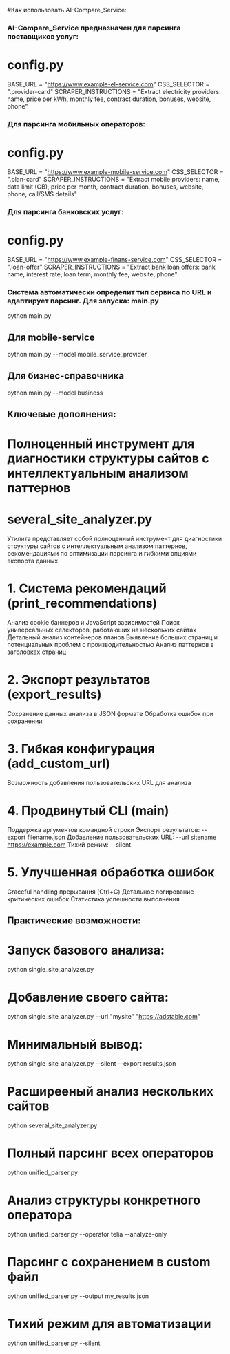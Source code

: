 #Как использовать AI-Compare_Service:
###  AI-Compare_Service предназначен для парсинга поставщиков услуг:

# config.py
BASE_URL = "https://www.example-el-service.com"
CSS_SELECTOR = ".provider-card"
SCRAPER_INSTRUCTIONS = "Extract electricity providers: name, price per kWh, monthly fee, contract duration, bonuses, website, phone"

###  Для парсинга мобильных операторов:

# config.py
BASE_URL = "https://www.example-mobile-service.com"
CSS_SELECTOR = ".plan-card"
SCRAPER_INSTRUCTIONS = "Extract mobile providers: name, data limit (GB), price per month, contract duration, bonuses, website, phone, call/SMS details"

###  Для парсинга банковских услуг:

# config.py
BASE_URL = "https://www.example-finans-service.com"
CSS_SELECTOR = ".loan-offer"
SCRAPER_INSTRUCTIONS = "Extract bank loan offers: bank name, interest rate, loan term, monthly fee, website, phone"

### Система автоматически определит тип сервиса по URL и адаптирует парсинг. Для запуска: main.py
python main.py

## Для mobile-service
python main.py --model mobile_service_provider

## Для бизнес-справочника
python main.py --model business

## Ключевые дополнения:
# Полноценный инструмент для диагностики структуры сайтов с интеллектуальным анализом паттернов

# several_site_analyzer.py
Утилита представляет собой полноценный инструмент для диагностики структуры сайтов с интеллектуальным анализом паттернов, рекомендациями по оптимизации парсинга и гибкими опциями экспорта данных.
# 1. Система рекомендаций (print_recommendations)

Анализ cookie баннеров и JavaScript зависимостей
Поиск универсальных селекторов, работающих на нескольких сайтах
Детальный анализ контейнеров планов
Выявление больших страниц и потенциальных проблем с производительностью
Анализ паттернов в заголовках страниц

# 2. Экспорт результатов (export_results)

Сохранение данных анализа в JSON формате
Обработка ошибок при сохранении

# 3. Гибкая конфигурация (add_custom_url)

Возможность добавления пользовательских URL для анализа

# 4. Продвинутый CLI (main)

Поддержка аргументов командной строки
Экспорт результатов: --export filename.json
Добавление пользовательских URL: --url sitename https://example.com
Тихий режим: --silent

# 5. Улучшенная обработка ошибок

Graceful handling прерывания (Ctrl+C)
Детальное логирование критических ошибок
Статистика успешности выполнения

## Практические возможности:
# Запуск базового анализа:

python single_site_analyzer.py

# Добавление своего сайта:
python single_site_analyzer.py --url "mysite" "https://adstable.com"

# Минимальный вывод:
python single_site_analyzer.py --silent --export results.json

# Расширееный анализ нескольких сайтов
python several_site_analyzer.py

# Полный парсинг всех операторов
python unified_parser.py

# Анализ структуры конкретного оператора
python unified_parser.py --operator telia --analyze-only

# Парсинг с сохранением в custom файл
python unified_parser.py --output my_results.json

# Тихий режим для автоматизации
python unified_parser.py --silent

